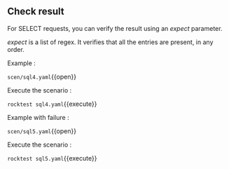 ## Check result

For SELECT requests, you can verify the result using an _expect_ parameter.

_expect_ is a list of regex. It verifies that all the entries are present, in any order.

Example :

`scen/sql4.yaml`{{open}}

Execute the scenario :

`rocktest sql4.yaml`{{execute}}

Example with failure :

`scen/sql5.yaml`{{open}}

Execute the scenario :

`rocktest sql5.yaml`{{execute}}

